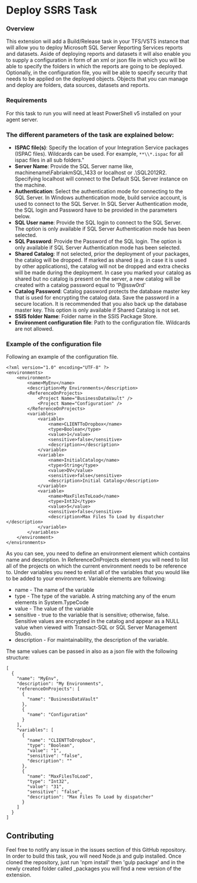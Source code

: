 # Deploy SSRS Task
### Overview
This extension will add a Build/Release task in your TFS/VSTS instance that will allow you to deploy Microsoft SQL Server Reporting Services reports and datasets.
Aside of deploying reports and datasets it will also enable you to supply a configuration in form of an xml or json file in which you will be able to specify the folders in which the reports are going to be deployed. Optionally, in the configuration file, you will be able to specify security that needs to be applied on the deployed objects. Objects that you can manage and deploy are folders, data sources, datasets and reports. 

### Requirements

For this task to run you will need at least PowerShell v5 installed on your agent server.

### The different parameters of the task are explained below:

* **ISPAC file(s)**: Specify the location of your Integration Service packages (ISPAC files). Wildcards can be used. For example, `**\\*.ispac` for all ispac files in all sub folders."
* **Server Name**: Provide the SQL Server name like, machinename\\FabriakmSQL,1433 or localhost or .\\SQL2012R2. Specifying localhost will connect to the Default SQL Server instance on the machine.
* **Authentication**: Select the authentication mode for connecting to the SQL Server. In Windows authentication mode, build service account, is used to connect to the SQL Server. In SQL Server Authentication mode, the SQL login and Password have to be provided in the parameters below.
* **SQL User name**:  Provide the SQL login to connect to the SQL Server. The option is only available if SQL Server Authentication mode has been selected.  
* **SQL Password**: Provide the Password of the SQL login. The option is only available if SQL Server Authentication mode has been selected.
* **Shared Catalog**: If not selected, prior the deployment of your packages, the catalog will be dropped. If marked as shared (e.g. in case it is used by other applications), the catalog will not be dropped and extra checks will be made during the deployment. In case you marked your catalog as shared but no catalog is present on the server, a new catalog will be created with a catalog password equal to 'P@ssw0rd'
* **Catalog Password**: Catalog password protects the database master key that is used for encrypting the catalog data. Save the password in a secure location. It is recommended that you also back up the database master key. This option is only available if Shared Catalog is not set.
* **SSIS folder Name**: Folder name in the SSIS Package Store.
* **Environment configuration file**: Path to the configuration file. Wildcards are not allowed.

### Example of the configuration file

Following an example of the configuration file.

```
<?xml version="1.0" encoding="UTF-8" ?>
<environments>
	<environment>
		<name>MyEnv</name>
		<description>My Environments</description>
		<ReferenceOnProjects>
			<Project Name="BusinessDataVault" />
			<Project Name="Configuration" />
		</ReferenceOnProjects>
		<variables>
			<variable>
				<name>CLIENTToDropbox</name>
				<type>Boolean</type>
				<value>1</value>
				<sensitive>false</sensitive>
				<description></description>
			</variable>
			<variable>
				<name>InitialCatalog</name>
				<type>String</type>
				<value>DV</value>
				<sensitive>false</sensitive>
				<description>Initial Catalog</description>
			</variable>
			<variable>
				<name>MaxFilesToLoad</name>
				<type>Int32</type>
				<value>5</value>
				<sensitive>false</sensitive>
				<description>Max Files To Load by dispatcher </description>
			</variable>
		</variables>
	</environment>
</environments>
```

As you can see, you need to define an environment element which contains name and description. In ReferenceOnProjects element you will need to list all of the projects on which the current environment needs to be reference to. Under variables you need to enlist all of the variables that you would like to be added to your environment. Variable elements are following:
* name - The name of the variable
* type - The type of the variable. A string matching any of the enum elements in System.TypeCode
* value - The value of the variable
* sensitive - true to the variable that is sensitive; otherwise, false. Sensitive values are encrypted in the catalog and appear as a NULL value when viewed with Transact-SQL or SQL Server Management Studio.
* description - For maintainability, the description of the variable.

The same values can be passed in also as a json file with the following structure:

```
[
  {
    "name": "MyEnv",
    "description": "My Environments",
    "referenceOnProjects": [
      {
        "name": "BusinessDataVault"
      },
      {
        "name": "Configuration"
      }
    ],
    "variables": [
      {
        "name": "CLIENTToDropbox",
        "type": "Boolean",
        "value": "1",
        "sensitive": "false",
        "description": ""
      },
      {
        "name": "MaxFilesToLoad",
        "type": "Int32",
        "value": "31",
        "sensitive": "false",
        "description": "Max Files To Load by dispatcher"
      }
    ]
  }
]
```

## Contributing

Feel free to notify any issue in the issues section of this GitHub repository. In order to build this task, you will need Node.js and gulp installed. Once cloned the repository, just run 'npm install' then 'gulp package' and in the newly created folder called _packages you will find a new version of the extension.